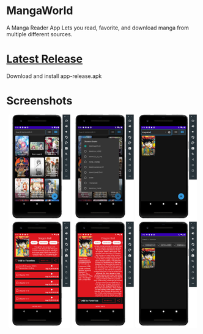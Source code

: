 # MangaWorld
A Manga Reader App
Lets you read, favorite, and download manga from multiple different sources.

# [Latest Release](https://github.com/jakepurple13/MangaWorld/releases/latest)
Download and install app-release.apk

# Screenshots
<p align="center">
  <img src="/ss/Screen%20Shot%202020-07-24%20at%209.18.46%20AM.png" width="32%"/>
  <img src="/ss/Screen%20Shot%202020-07-24%20at%209.18.53%20AM.png" width="32%"/>
  <img src="/ss/Screen%20Shot%202020-07-24%20at%209.19.11%20AM.png" width="32%"/>
  <img src="/ss/Screen%20Shot%202020-07-24%20at%209.19.18%20AM.png" width="32%"/>
  <img src="/ss/Screen%20Shot%202020-07-24%20at%209.19.25%20AM.png" width="32%"/>
  <img src="/ss/Screen%20Shot%202020-07-24%20at%209.42.38%20AM.png" width="32%"/>
</p>
